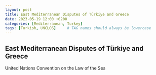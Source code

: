 ```yaml
---
layout: post
title: East Mediterranean Disputes of Türkiye and Greece
date: 2023-05-19 12:00 +0200
categories: [Mediterranean, Turkey]
tags: [Turkish, UNCLOS]     # TAG names should always be lowercase
---
```


## East Mediterranean Disputes of Türkiye and Greece
United Nations Convention on the Law of the Sea

